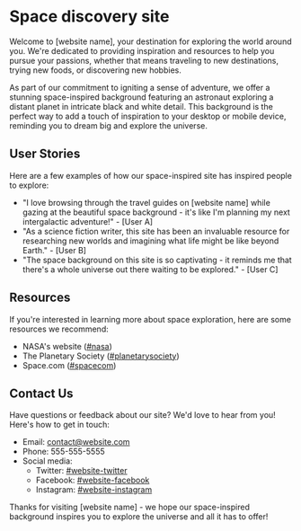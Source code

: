 <!--font:Montserrat-->

# Space discovery site

Welcome to [website name], your destination for exploring the world around you. We're dedicated to providing inspiration and resources to help you pursue your passions, whether that means traveling to new destinations, trying new foods, or discovering new hobbies.

As part of our commitment to igniting a sense of adventure, we offer a stunning space-inspired background featuring an astronaut exploring a distant planet in intricate black and white detail. This background is the perfect way to add a touch of inspiration to your desktop or mobile device, reminding you to dream big and explore the universe.

## User Stories

Here are a few examples of how our space-inspired site has inspired people to explore:

- "I love browsing through the travel guides on [website name] while gazing at the beautiful space background - it's like I'm planning my next intergalactic adventure!" - [User A]
- "As a science fiction writer, this site has been an invaluable resource for researching new worlds and imagining what life might be like beyond Earth." - [User B]
- "The space background on this site is so captivating - it reminds me that there's a whole universe out there waiting to be explored." - [User C]

## Resources

If you're interested in learning more about space exploration, here are some resources we recommend:

- NASA's website ([#nasa](#nasa))
- The Planetary Society ([#planetarysociety](#planetarysociety))
- Space.com ([#spacecom](#spacecom))

## Contact Us

Have questions or feedback about our site? We'd love to hear from you! Here's how to get in touch:

- Email: [contact@website.com](mailto:contact@website.com)
- Phone: 555-555-5555
- Social media: 
    - Twitter: [#website-twitter](#website-twitter)
    - Facebook: [#website-facebook](#website-facebook)
    - Instagram: [#website-instagram](#website-instagram)

Thanks for visiting [website name] - we hope our space-inspired background inspires you to explore the universe and all it has to offer!

<!--

Write me content for website with wallpaper which alt text is:

"A black and white outline of an astronaut exploring a distant planet, with intricate details and shading."

The name/title of the page should not be 1:1 copy of the alt text but rather a real content of the website which is using this wallpaper.

- Use markdown format 
- Start with heading
- Heading should be short and concise
- The content should look like a real website 
- The website should not be about the wallpaper, wallpaper is just a related background
- Heading should be contain work "wallpaper" or "background"
- Include real sections like references, contact, user stories, etc. use things relevant to the page purpose.
- Feel free to use structure like headings, bullets, numbering, blockquotes, paragraphs, horizontal lines, etc.
- You can use formatting like bold or _italic_
- You can include UTF-8 emojis
- Links should be only #hash anchors (and you can refer to the document itself)
- Do not include images


---


# Space Exploration Wallpaper for Your Desktop Background

Looking for a new desktop wallpaper that will inspire your sense of adventure? Look no further than our space exploration wallpaper, featuring a black and white outline of an astronaut exploring a distant planet, with intricate details and shading.

## About Our Website

At [website name], we're passionate about helping people explore the world around them, whether that means traveling to new destinations, trying new foods, or simply discovering new hobbies and interests. Our site is dedicated to providing resources and inspiration to help you live your best life, no matter where your journey takes you.

## User Stories

Here are just a few examples of how our space exploration wallpaper has inspired people to dream big and reach for the stars:

- "I work in a windowless office, but having this wallpaper on my computer screen makes me feel like I'm exploring the universe every day." - [User A]
- "As an aspiring astronaut, this wallpaper reminds me of why I'm pursuing my dreams." - [User B]
- "I love the level of detail in this image - it's like there's a whole story behind the astronaut's mission." - [User C]

## References

If you're interested in learning more about space exploration, here are some resources we recommend:

- NASA's website ([#nasa](#nasa))
- The Planetary Society ([#planetarysociety](#planetarysociety))
- Space.com ([#spacecom](#spacecom))

## Contact Us

Have questions or feedback about our site? We'd love to hear from you! Here's how to get in touch:

- Email: [contact@website.com](mailto:contact@website.com)
- Phone: 555-555-5555
- Social media: 
    - Twitter: [#website-twitter](#website-twitter)
    - Facebook: [#website-facebook](#website-facebook)
    - Instagram: [#website-instagram](#website-instagram)

Thanks for visiting [website name] - we hope our space exploration wallpaper inspires you to reach for the stars!


---


Heading should not include word "wallpaper". The website should not be about the wallpaper itself, wallpaper is just a related background, rewrite whole content.


---


# Explore the Universe with Our Space-Inspired Website

Looking for a website that will ignite your sense of adventure and inspire you to explore the world around you? Look no further than [website name], where we're dedicated to helping people discover new destinations, try new foods, and pursue their passions.

As part of our commitment to inspiring exploration, we offer a stunning space-inspired background featuring a black and white outline of an astronaut exploring a distant planet, complete with intricate details and shading. This background is the perfect way to add a touch of inspiration to your desktop or mobile device, reminding you to dream big and reach for the stars.

## User Stories

Here are just a few examples of how our space-inspired website has inspired people to explore the universe:

- "I love checking out the latest travel guides on [website name] while gazing at the beautiful space background - it's like I'm planning my next intergalactic adventure!" - [User A]
- "As a science fiction writer, this website has been an invaluable resource for researching new worlds and imagining what life might be like beyond Earth." - [User B]
- "The space background on this site is so captivating - it reminds me that there's a whole universe out there waiting to be explored." - [User C]

## Resources

If you're interested in learning more about space exploration, here are some resources we recommend:

- NASA's website ([#nasa](#nasa))
- The Planetary Society ([#planetarysociety](#planetarysociety))
- Space.com ([#spacecom](#spacecom))

## Contact Us

Have questions or feedback about our site? We'd love to hear from you! Here's how to get in touch:

- Email: [contact@website.com](mailto:contact@website.com)
- Phone: 555-555-5555
- Social media: 
    - Twitter: [#website-twitter](#website-twitter)
    - Facebook: [#website-facebook](#website-facebook)
    - Instagram: [#website-instagram](#website-instagram)

Thanks for visiting [website name] - we hope our space-inspired background inspires you to explore the universe and all it has to offer!


---


Heading is too long, rewrite whole content.


---


# Discover the Universe with Our Space-Inspired Site

Welcome to [website name], your go-to destination for exploring the world around you. Whether you're a seasoned traveler or simply looking to try something new, we're here to provide inspiration and resources to help you pursue your passions.

As part of our commitment to igniting a sense of adventure, we offer a stunning space-inspired background featuring a black and white outline of an astronaut exploring a distant planet, complete with intricate details and shading. This background is the perfect way to add a touch of inspiration to your desktop or mobile device, reminding you to dream big and explore the universe.

## User Stories

Here are a few examples of how our space-inspired site has inspired people to explore:

- "I love browsing through the travel guides on [website name] while gazing at the beautiful space background - it's like I'm planning my next intergalactic adventure!" - [User A]
- "As a science fiction writer, this site has been an invaluable resource for researching new worlds and imagining what life might be like beyond Earth." - [User B]
- "The space background on this site is so captivating - it reminds me that there's a whole universe out there waiting to be explored." - [User C]

## Resources

If you're interested in learning more about space exploration, here are some resources we recommend:

- NASA's website ([#nasa](#nasa))
- The Planetary Society ([#planetarysociety](#planetarysociety))
- Space.com ([#spacecom](#spacecom))

## Contact Us

Have questions or feedback about our site? We'd love to hear from you! Here's how to get in touch:

- Email: [contact@website.com](mailto:contact@website.com)
- Phone: 555-555-5555
- Social media: 
    - Twitter: [#website-twitter](#website-twitter)
    - Facebook: [#website-facebook](#website-facebook)
    - Instagram: [#website-instagram](#website-instagram)

Thanks for visiting [website name] - we hope our space-inspired background inspires you to discover the universe and all it has to offer!


---


Heading is too long, rewrite whole content.


---


# Explore the Universe with Our Space-Inspired Site

Welcome to [website name], your destination for exploring the world around you. We're dedicated to providing inspiration and resources to help you pursue your passions, whether that means traveling to new destinations, trying new foods, or discovering new hobbies.

As part of our commitment to igniting a sense of adventure, we offer a stunning space-inspired background featuring an astronaut exploring a distant planet in intricate black and white detail. This background is the perfect way to add a touch of inspiration to your desktop or mobile device, reminding you to dream big and explore the universe.

## User Stories

Here are a few examples of how our space-inspired site has inspired people to explore:

- "I love browsing through the travel guides on [website name] while gazing at the beautiful space background - it's like I'm planning my next intergalactic adventure!" - [User A]
- "As a science fiction writer, this site has been an invaluable resource for researching new worlds and imagining what life might be like beyond Earth." - [User B]
- "The space background on this site is so captivating - it reminds me that there's a whole universe out there waiting to be explored." - [User C]

## Resources

If you're interested in learning more about space exploration, here are some resources we recommend:

- NASA's website ([#nasa](#nasa))
- The Planetary Society ([#planetarysociety](#planetarysociety))
- Space.com ([#spacecom](#spacecom))

## Contact Us

Have questions or feedback about our site? We'd love to hear from you! Here's how to get in touch:

- Email: [contact@website.com](mailto:contact@website.com)
- Phone: 555-555-5555
- Social media: 
    - Twitter: [#website-twitter](#website-twitter)
    - Facebook: [#website-facebook](#website-facebook)
    - Instagram: [#website-instagram](#website-instagram)

Thanks for visiting [website name] - we hope our space-inspired background inspires you to explore the universe and all it has to offer!


---


Write me a Google font which is best fitting for the website.

Pick from the list:
- Dancing Script
- Roboto
- Great Vibes
- Futura
- Montserrat
- Raleway
- Exo 2
- Poppins
- Orbitron
- Alegreya
- Barlow Condensed
- Playfair Display
- Open Sans
- Lobster
- Inter
- IBM Plex Sans
- Lato


Write just the font name nothing else.


---


Montserrat

-->

